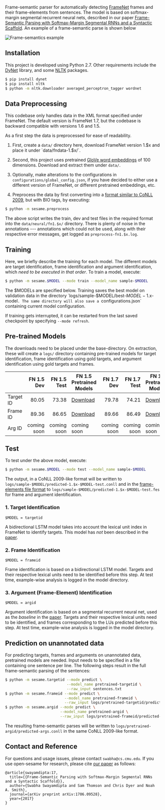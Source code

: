 Frame-semantic parser for automatically detecting [FrameNet](https://framenet.icsi.berkeley.edu/fndrupal/) frames and their frame-elements from sentences. The model is based on  softmax-margin segmental recurrent neural nets, described in our paper [Frame-Semantic Parsing with Softmax-Margin Segmental RNNs and a Syntactic Scaffold](https://arxiv.org/abs/1706.09528). An example of a frame-semantic parse is shown below

![Frame-semantics example](fig/fsp-example.png)

## Installation

This project is developed using Python 2.7. Other requirements include the [DyNet](http://dynet.readthedocs.io/en/latest/python.html) library, and some [NLTK](https://www.nltk.org/) packages.

```sh
$ pip install dynet
$ pip install nltk
$ python -m nltk.downloader averaged_perceptron_tagger wordnet
```

## Data Preprocessing

This codebase only handles data in the XML format specified under FrameNet. The default version is FrameNet 1.7, but the codebase is backward compatible with versions 1.6 and 1.5.

As a first step the data is preprocessed for ease of readability.

1. First, create a `data/` directory here, download FrameNet version 1.$x and place it under `data/fndata-1.$x/`.

2. Second, this project uses pretrained [GloVe word embeddings](https://nlp.stanford.edu/projects/glove/) of 100 dimensions. Download and extract them under `data/`.

3. Optionally, make alterations to the configurations in `configurations/global_config.json`, if you have decided to either use a different version of FrameNet, or different pretrained embeddings, etc.

4. Preprocess the data by first converting into a [format similar to CoNLL 2009](https://ufal.mff.cuni.cz/conll2009-st/task-description.html), but with BIO tags, by executing:
```sh
$ python -m sesame.preprocess
```
The above script writes the train, dev and test files in the required format into the `data/neural/fn1.$x/` directory. There is plenty of noise in the annotations --- annotations which could not be used, along with their respective error messages, get logged as `preprocess-fn1.$x.log`.


## Training

Here, we briefly describe the training for each model. The different models are target identification, frame identification and argument identification, which *need to be executed in that order*. To train a model, execute:

```sh
$ python -m sesame.$MODEL --mode train --model_name sample-$MODEL
```

The $MODELs are specified below. Training saves the best model on validation data in the directory `logs/sample-$MODEL/best-$MODEL-1.$x-model`. The same directory will also save a `configurations.json` containing current model configuration.

If training gets interrupted, it can be restarted from the last saved checkpoint by specifying `--mode refresh`.

## Pre-trained Models

The downloads need to be placed under the base-directory. On extraction, these will create a `logs/` directory containing pre-trained models for target identification, frame identification using gold targets, and argument identification using gold targets and frames.

|           |  FN 1.5 Dev | FN 1.5 Test | FN 1.5 Pretrained Models                                                                             |  FN 1.7 Dev | FN 1.7 Test | FN 1.7 Pretrained Models                                                                             |
|-----------|------------:|------------:|------------------------------------------------------------------------------------------------------|------------:|------------:|------------------------------------------------------------------------------------------------------|
| Target ID |       80.05 |       73.38 | [Download](https://drive.google.com/file/d/1XjfGvGBxuKbqraO7ObZcOqgajUN4DW8e/view?usp=sharing) |       79.78 |       74.21 | [Download](http://www.cs.cmu.edu/~sswayamd/open-sesame-v1.1-models/fn1.7-pretrained-targetid.tar.gz) |
| Frame ID  |       89.36 |       86.65 | [Download](https://drive.google.com/file/d/1VtRTiHmIYgLfSxbYRQLdebnWemkuDpiz/view?usp=sharing)  |       89.66 |       86.49 | [Download](http://www.cs.cmu.edu/~sswayamd/open-sesame-v1.1-models/fn1.7-pretrained-frameid.tar.gz)  |
| Arg ID    | coming soon | coming soon | coming soon                                                                                          | coming soon | coming soon | coming soon                                                                                          |

## Test
To test under the above model, execute:

```sh
$ python -m sesame.$MODEL --mode test --model_name sample-$MODEL
```

The output, in a CoNLL 2009-like format will be written to `logs/sample-$MODEL/predicted-1.$x-$MODEL-test.conll` and in the [frame-elements file format](https://github.com/Noahs-ARK/semafor/tree/master/training/data) to `logs/sample-$MODEL/predicted-1.$x-$MODEL-test.fes` for frame and argument identification.

### 1. Target Identification

`$MODEL = targetid`

A bidirectional LSTM model takes into account the lexical unit index in FrameNet to identify targets. This model has *not* been described in the [paper](https://arxiv.org/abs/1706.09528).

### 2. Frame Identification

`$MODEL = frameid`

Frame identification is based on a bidirectional LSTM model. Targets and their respective lexical units need to be identified before this step. At test time, example-wise analysis is logged in the model directory.

### 3. Argument (Frame-Element) Identification

`$MODEL = argid`

Argument identification is based on a segmental recurrent neural net, used as the *baseline* in the [paper](https://arxiv.org/abs/1706.09528). Targets and their respective lexical units need to be identified, and frames corresponding to the LUs predicted before this step. At test time, example-wise analysis is logged in the model directory.

## Prediction on unannotated data

For predicting targets, frames and arguments on unannotated data, pretrained models are needed. Input needs to be specified in a file containing one sentence per line. The following steps result in the full frame-semantic parsing of the sentences:

```sh
$ python -m sesame.targetid --mode predict \
                            --model_name pretrained-targetid \
                            --raw_input sentences.txt
$ python -m sesame.frameid --mode predict \
                           --model_name pretrained-frameid \
                           --raw_input logs/pretrained-targetid/predicted-targets.conll
$ python -m sesame.argid --mode predict \
                         --model_name pretrained-argid \
                         --raw_input logs/pretrained-frameid/predicted-frames.conll
```

The resulting frame-semantic parses will be written to `logs/pretrained-argid/predicted-args.conll` in the same CoNLL 2009-like format.

## Contact and Reference

For questions and usage issues, please contact `swabha@cs.cmu.edu`. If you use open-sesame for research, please cite [our paper](https://arxiv.org/pdf/1706.09528.pdf) as follows:

```
@article{swayamdipta:17,
  title={{Frame-Semantic Parsing with Softmax-Margin Segmental RNNs and a Syntactic Scaffold}},
  author={Swabha Swayamdipta and Sam Thomson and Chris Dyer and Noah A. Smith},
  journal={arXiv preprint arXiv:1706.09528},
  year={2017}
}
```
